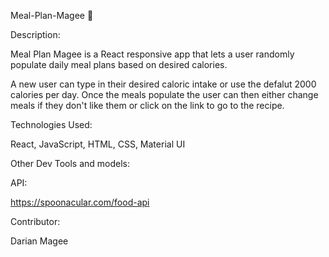 Meal-Plan-Magee 🥪

Description:

Meal Plan Magee is a React responsive app that lets a user randomly populate daily meal plans based on desired calories.

A new user can type in their desired caloric intake or use the defalut 2000 calories per day. 
Once the meals populate the user can then either change meals if they don't like them or click on the link to go to the recipe. 

 
Technologies Used:

React, JavaScript, HTML, CSS, Material UI

Other Dev Tools and models:

API:

https://spoonacular.com/food-api

Contributor:

Darian Magee
